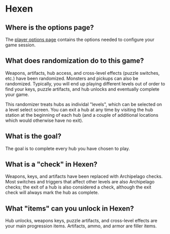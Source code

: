 # Hexen

## Where is the options page?

The [player options page](../player-options) contains the options needed to configure your game session.

## What does randomization do to this game?

Weapons, artifacts, hub access, and cross-level effects (puzzle switches, etc.) have been randomized. Monsters and pickups can also be randomized. Typically, you will end up playing different levels out of order to find your keys, puzzle artifacts, and hub unlocks and eventually complete your game.

This randomizer treats hubs as individal "levels", which can be selected on a level select screen. You can exit a hub at any time by visiting the hub station at the beginning of each hub (and a couple of additional locations which would otherwise have no exit).

## What is the goal?

The goal is to complete every hub you have chosen to play.

## What is a "check" in Hexen?

Weapons, keys, and artifacts have been replaced with Archipelago checks. Most switches and triggers that affect other levels are also Archipelago checks; the exit of a hub is also considered a check, although the exit check will always mark the hub as complete. 

## What "items" can you unlock in Hexen?

Hub unlocks, weapons keys, puzzle artifacts, and cross-level effects are your main progression items. Artifacts, ammo, and armor are filler items.

